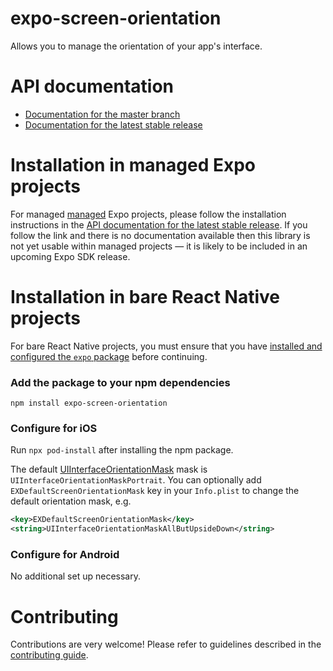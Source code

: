 # expo-screen-orientation

Allows you to manage the orientation of your app's interface.

# API documentation

- [Documentation for the master branch](https://github.com/expo/expo/blob/master/docs/pages/versions/unversioned/sdk/screen-orientation.md)
- [Documentation for the latest stable release](https://docs.expo.io/versions/latest/sdk/screen-orientation/)

# Installation in managed Expo projects

For managed [managed](https://docs.expo.io/versions/latest/introduction/managed-vs-bare/) Expo projects, please follow the installation instructions in the [API documentation for the latest stable release](https://docs.expo.io/versions/latest/sdk/screen-orientation/). If you follow the link and there is no documentation available then this library is not yet usable within managed projects &mdash; it is likely to be included in an upcoming Expo SDK release.

# Installation in bare React Native projects

For bare React Native projects, you must ensure that you have [installed and configured the `expo` package](https://docs.expo.dev/bare/installing-expo-modules/) before continuing.

### Add the package to your npm dependencies

```
npm install expo-screen-orientation
```

### Configure for iOS

Run `npx pod-install` after installing the npm package.

The default [UIInterfaceOrientationMask](https://developer.apple.com/documentation/uikit/uiinterfaceorientationmask?language=objc) mask is `UIInterfaceOrientationMaskPortrait`. You can optionally add `EXDefaultScreenOrientationMask` key in your `Info.plist` to change the default orientation mask, e.g.

```xml
<key>EXDefaultScreenOrientationMask</key>
<string>UIInterfaceOrientationMaskAllButUpsideDown</string>
```

### Configure for Android

No additional set up necessary.

# Contributing

Contributions are very welcome! Please refer to guidelines described in the [contributing guide](https://github.com/expo/expo#contributing).
